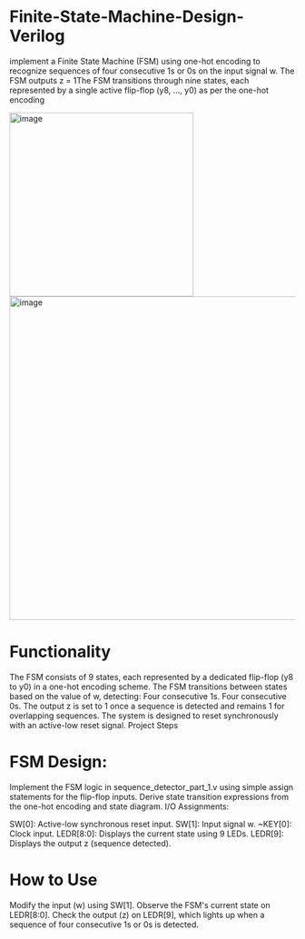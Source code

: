 # Finite-State-Machine-Design-Verilog
implement a Finite State Machine (FSM) using one-hot encoding to recognize sequences of four consecutive 1s or 0s on the input signal w. The FSM outputs z = 1The FSM transitions through nine states, each represented by a single active flip-flop (y8, ..., y0) as per the one-hot encoding

<img width="324" alt="image" src="https://github.com/user-attachments/assets/3ae3cba1-7fd0-491b-a91c-e848deac9a32">


<img width="570" alt="image" src="https://github.com/user-attachments/assets/cc44d72f-444e-4f00-86ce-4dfbae2dff9e">

# Functionality
The FSM consists of 9 states, each represented by a dedicated flip-flop (y8 to y0) in a one-hot encoding scheme.
The FSM transitions between states based on the value of w, detecting:
Four consecutive 1s.
Four consecutive 0s.
The output z is set to 1 once a sequence is detected and remains 1 for overlapping sequences.
The system is designed to reset synchronously with an active-low reset signal.
Project Steps


# FSM Design:

Implement the FSM logic in sequence_detector_part_1.v using simple assign statements for the flip-flop inputs.
Derive state transition expressions from the one-hot encoding and state diagram.
I/O Assignments:

SW[0]: Active-low synchronous reset input.
SW[1]: Input signal w.
~KEY[0]: Clock input.
LEDR[8:0]: Displays the current state using 9 LEDs.
LEDR[9]: Displays the output z (sequence detected).

# How to Use
Modify the input (w) using SW[1].
Observe the FSM's current state on LEDR[8:0].
Check the output (z) on LEDR[9], which lights up when a sequence of four consecutive 1s or 0s is detected.
